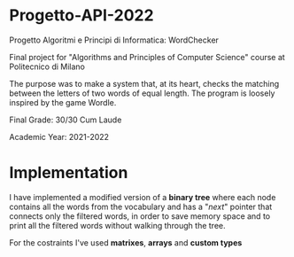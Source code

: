 # Progetto-API-2022
Progetto Algoritmi e Principi di Informatica: WordChecker

Final project for "Algorithms and Principles of Computer Science" course at Politecnico di Milano

The purpose was to make a system that, at its heart, checks the matching between the letters of two words of equal length. The program is loosely inspired by the game Wordle.

Final Grade: 30/30 Cum Laude

Academic Year: 2021-2022

# Implementation

I have implemented a modified version of a **binary tree** where each node contains all the words from the vocabulary and has a "*next*" pointer that connects only the filtered words, in order to save memory space and to print all the filtered words without walking through the tree.

For the costraints I've used **matrixes**, **arrays** and **custom types**

